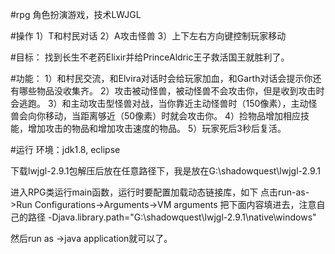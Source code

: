 #rpg
角色扮演游戏，技术LWJGL

#操作
1）T和村民对话
2）A攻击怪兽
3）上下左右方向键控制玩家移动

#目标：
找到长生不老药Elixir并给PrinceAldric王子救活国王就胜利了。

#功能：
1）和村民交流，和Elvira对话时会给玩家加血，和Garth对话会提示你还有哪些物品没收集齐。
2）攻击被动怪兽，被动怪兽不会攻击你，但是收到攻击时会逃跑。
3）和主动攻击型怪兽对战，当你靠近主动怪兽时（150像素），主动怪兽会向你移动，当距离够近（50像素）时就会攻击你。
4）捡物品增加相应技能，增加攻击的物品和增加攻击速度的物品。
5）玩家死后3秒后复活。


#运行
环境：jdk1.8, eclipse

下载lwjgl-2.9.1包解压后放在任意路径下，我是放在G:\shadowquest\lwjgl-2.9.1

进入RPG类运行main函数，运行时要配置加载动态链接库，如下
点击run-as->Run Configurations->Arguments->VM arguments
把下面内容填进去，注意自己的路径
-Djava.library.path="G:\shadowquest\lwjgl-2.9.1\native\windows"

然后run as ->java application就可以了。
